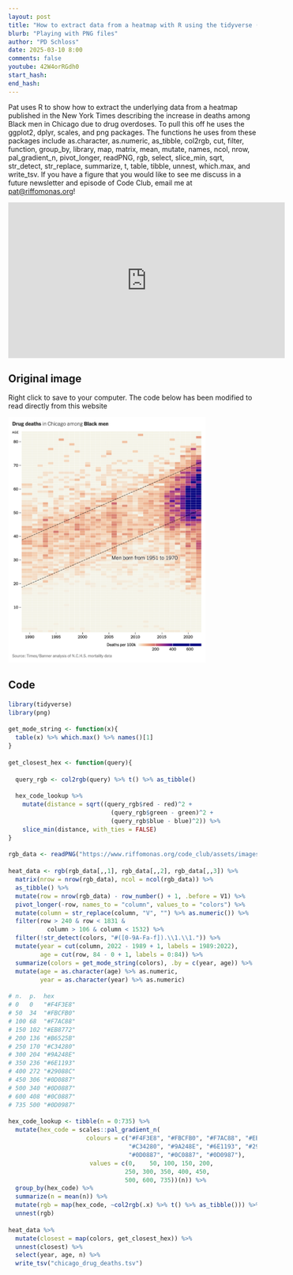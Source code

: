 ```yaml
---
layout: post
title: "How to extract data from a heatmap with R using the tidyverse (CC348)"
blurb: "Playing with PNG files"
author: "PD Schloss"
date: 2025-03-10 8:00
comments: false
youtube: 42W4orRGdh0
start_hash: 
end_hash: 
---
```


Pat uses R to show how to extract the underlying data from a heatmap published in the New York Times describing the increase in deaths among Black men in Chicago due to drug overdoses. To pull this off he uses the ggplot2, dplyr, scales, and png packages. The functions he uses from these packages include as.character, as.numeric, as_tibble, col2rgb, cut, filter, function, group_by, library, map, matrix, mean, mutate, names, ncol, nrow, pal_gradient_n, pivot_longer, readPNG, rgb, select, slice_min, sqrt, str_detect, str_replace, summarize, t, table, tibble, unnest, which.max, and write_tsv. If you have a figure that you would like to see me discuss in a future newsletter and episode of Code Club, email me at pat@riffomonas.org!


<iframe style="margin: 0 auto;display:block;" width="560" height="315" src="https://www.youtube.com/embed/{{ page.youtube }}" frameborder="0" allow="accelerometer; autoplay; encrypted-media; gyroscope; picture-in-picture" allowfullscreen></iframe>

## Original image

Right click to save to your computer. The code below has been modified to read directly from this website

<img src = "assets/images/chicago_drug_deaths.png" width = "400">

## Code

```R
library(tidyverse)
library(png)

get_mode_string <- function(x){
  table(x) %>% which.max() %>% names()[1]
}

get_closest_hex <- function(query){
  
  query_rgb <- col2rgb(query) %>% t() %>% as_tibble()
  
  hex_code_lookup %>%
    mutate(distance = sqrt((query_rgb$red - red)^2 +
                             (query_rgb$green - green)^2 +
                             (query_rgb$blue - blue)^2)) %>%
    slice_min(distance, with_ties = FALSE)
}

rgb_data <- readPNG("https://www.riffomonas.org/code_club/assets/images/chicago_drug_deaths.png")

heat_data <- rgb(rgb_data[,,1], rgb_data[,,2], rgb_data[,,3]) %>%
  matrix(nrow = nrow(rgb_data), ncol = ncol(rgb_data)) %>%
  as_tibble() %>%
  mutate(row = nrow(rgb_data) - row_number() + 1, .before = V1) %>%
  pivot_longer(-row, names_to = "column", values_to = "colors") %>%
  mutate(column = str_replace(column, "V", "") %>% as.numeric()) %>%
  filter(row > 240 & row < 1831 &
           column > 106 & column < 1532) %>%
  filter(!str_detect(colors, "#([0-9A-Fa-f]).\\1.\\1.")) %>%
  mutate(year = cut(column, 2022 - 1989 + 1, labels = 1989:2022),
         age = cut(row, 84 - 0 + 1, labels = 0:84)) %>%
  summarize(colors = get_mode_string(colors), .by = c(year, age)) %>%
  mutate(age = as.character(age) %>% as.numeric,
         year = as.character(year) %>% as.numeric) 

# n.  p.  hex
# 0   0   "#F4F3E8"
# 50  34  "#FBCFB0"
# 100 68  "#F7AC88"
# 150 102 "#EB8772"
# 200 136 "#B6525B"
# 250 170 "#C34280"
# 300 204 "#9A248E"
# 350 236 "#6E1193"
# 400 272 "#29088C"
# 450 306 "#0D0887"
# 500 340 "#0D0887"
# 600 408 "#0C0887"
# 735 500 "#0D0987"

hex_code_lookup <- tibble(n = 0:735) %>%
  mutate(hex_code = scales::pal_gradient_n(
                      colours = c("#F4F3E8", "#FBCFB0", "#F7AC88", "#EB8772", "#B6525B",
                                  "#C34280", "#9A248E", "#6E1193", "#29088C", "#0D0887",
                                  "#0D0887", "#0C0887", "#0D0987"),
                       values = c(0,    50, 100, 150, 200,
                                 250, 300, 350, 400, 450,
                                 500, 600, 735))(n)) %>%
  group_by(hex_code) %>%
  summarize(n = mean(n)) %>%
  mutate(rgb = map(hex_code, ~col2rgb(.x) %>% t() %>% as_tibble())) %>%
  unnest(rgb)

heat_data %>%
  mutate(closest = map(colors, get_closest_hex)) %>%
  unnest(closest) %>%
  select(year, age, n) %>% 
  write_tsv("chicago_drug_deaths.tsv")
``` 
